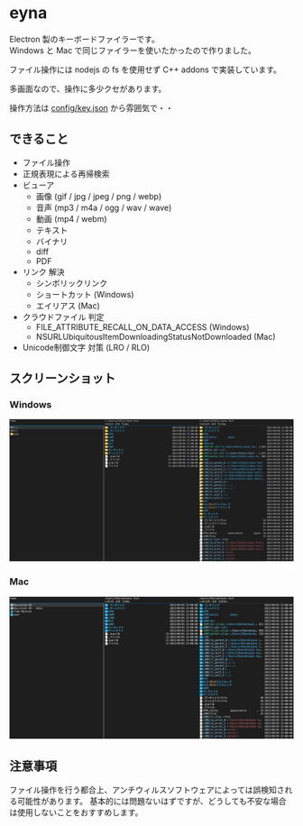 # eyna

Electron 製のキーボードファイラーです。  
Windows と Mac で同じファイラーを使いたかったので作りました。

ファイル操作には nodejs の fs を使用せず C++ addons で実装しています。

多画面なので、操作に多少クセがあります。

操作方法は [config/key.json](config/key.json) から雰囲気で・・

## できること

- ファイル操作
- 正規表現による再帰検索
- ビューア
  - 画像 (gif / jpg / jpeg / png / webp)
  - 音声 (mp3 / m4a / ogg / wav / wave)
  - 動画 (mp4 / webm)
  - テキスト
  - バイナリ
  - diff
  - PDF
- リンク 解決
  - シンボリックリンク
  - ショートカット (Windows)
  - エイリアス (Mac)
- クラウドファイル 判定
  - FILE_ATTRIBUTE_RECALL_ON_DATA_ACCESS (Windows)
  - NSURLUbiquitousItemDownloadingStatusNotDownloaded (Mac)
- Unicode制御文字 対策 (LRO / RLO)

## スクリーンショット

### Windows

![](docs/img/0.0.28-win.png)

### Mac

![](docs/img/0.0.28-mac.png)

## 注意事項

ファイル操作を行う都合上、アンチウィルスソフトウェアによっては誤検知される可能性があります。
基本的には問題ないはずですが、どうしても不安な場合は使用しないことをおすすめします。
